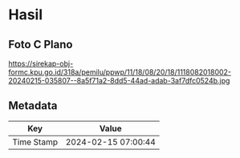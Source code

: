 # Hasil

## Foto C Plano

https://sirekap-obj-formc.kpu.go.id/318a/pemilu/ppwp/11/18/08/20/18/1118082018002-20240215-035807--8a5f71a2-8dd5-44ad-adab-3af7dfc0524b.jpg


## Metadata

| Key        | Value               |
| ---------- | ------------------- |
| Time Stamp | 2024-02-15 07:00:44 |



